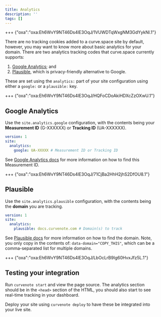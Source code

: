 ```yaml
---
title: Analytics
description: ''
tags: []
---
```


+++ {"oxa":"oxa:Eh6WvY9NT46Ds4lE3OqJ/1VUWDTqWxgNM3GdYykNl.1"}

There are no tracking cookies added to a curve.space site by default, however, you may want to know more about basic analytics for your domain. There are two analytics tracking codes that curve.space currently supports:

1. [Google Analytics](https://marketingplatform.google.com/about/analytics/); and
2. [Plausible](https://plausible.io/), which is privacy-friendly alternative to Google.

These are set using the `analytics:` part of your site configuration using either a `google:` or a `plausible:` key.

+++ {"oxa":"oxa:Eh6WvY9NT46Ds4lE3OqJ/HQFoCDoAkiHDXcZzOXwU.1"}

## Google Analytics

Use the `site.analytics.google` configuration, with the contents being your **Measurement ID** (G-XXXXXX) or **Tracking ID** (UA-XXXXXX).

```yaml
version: 1
site:
  analytics:
    google: UA-XXXXX # Measurement ID or Tracking ID
```

See [Google Analytics docs](https://developers.google.com/analytics/devguides/collection/gtagjs) for more information on how to find this Measurement ID.

+++ {"oxa":"oxa:Eh6WvY9NT46Ds4lE3OqJ/71CjBa2HhH2jhS2DfOU8.1"}

## Plausible

Use the `site.analytics.plausible` configuration, with the contents being the **domain** you are tracking.

```yaml
version: 1
site:
  analytics:
    plausible: docs.curvenote.com # Domain(s) to track
```

See [Plausible docs](https://plausible.io/docs/plausible-script) for more information on how to find the domain. Note, you only copy in the contents of: `data-domain="COPY_THIS"`, which can be a comma-separated list for multiple domains.

+++ {"oxa":"oxa:Eh6WvY9NT46Ds4lE3OqJ/LbOcLrB9Ig60HvxJfz5L.1"}

## Testing your integration

Run `curvenote start` and view the page source. The analytics section should be in the `<head>` section of the HTML, you should also start to see real-time tracking in your dashboard.

Deploy your site using `curvenote deploy` to have these be integrated into your live site.
